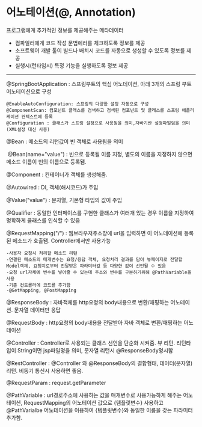 # 어노테이션(@, Annotation)

프로그램에게 추가적인 정보를 제공해주는 메타데이터

- 컴파일러에게 코드 작성 문법에러를 체크하도록 정보를 제공
- 소프트웨어 개발 툴이 빌드나 배치시 코드를 자동으로 생성할 수 있도록 정보를 제공
- 실행시(런타임시) 특정 기능을 실행하도록 정보 제공

---

@SpringBootApplication : 스프링부트의 핵심 어노테이션, 아래 3개의 스프링 부트 어노테이션으로 구성

```
@EnableAutoConfiguration: 스프링의 다양한 설정 자동으로 구성
@ComponentScan: 컴포넌트 클래스를 검색하고 검색된 컴포넌트 및 클래스를 스프링 애플리케이션 컨텍스트에 등록
@Configuration : 클래스가 스프링 설정으로 사용됨을 의미,자바기반 설정파일임을 의미(XML설정 대신 사용)
```

@Bean : 메소드의 리턴값이 빈 객체로 사용됨을 의미

​	@Bean(name="value") : 빈으로 등록될 이름 지정, 별도의 이름을 지정하지 않으면 메소드 이름이 빈의 이름으로 등록됌.

@Component : 컨테이너가 객체를 생성해줌.

@Autowired : DI, 객체(해시코드)가 주입

@Value("value") : 문자열, 기본형 타입의 값이 주입

@Qualifier : 동일한 인터페이스를 구현한 클래스가 여러개 있는 경우 이름을 지정하여 명확하게 클래스를 인식할 수 있음

@RequestMapping("/") : 웹브라우저주소창에 url을 입력하면 이 어노테이션에 등록된 메소드가 호출됌. Controller에서만 사용가능

```
-사용자 요청시 처리할 메소드 리턴
-연결된 메소드의 매개변수는 요청/응답 객체, 요청처리 결과를 담아 뷰페이지로 전달할 Model객체, 요청지로부터 전달받은 파라미터값 등 다양한 값이 선언될 수 있음
-요청 url자체에 변수를 넣어줄 수 있는데 주소와 변수를 구분하기위해 @PathVariable을 사용
-기존 컨트롤러에 코드를 추가함
-@GetMapping, @PostMapping
```

@ResponseBody : 자바객체를 http요청의 body내용으로 변환/매핑하는 어노테이션. 문자열 데이터만 응답

@RequestBody : http요청의 body내용을 전달받아 자바 객체로 변환/매핑하는 어노테이션

@Controller : Controller로 사용되는 클래스 선언을 단순화 시켜줌. 뷰 리턴. 리턴타입이 String이면 jsp파일명을 의미, 문자열 리턴시 @ResponseBody명시함

@RestController : @Controller 와 @ResponseBody의 결합형태, 데이터(문자열) 리턴. 비동기 통신시 사용하면 좋음.

@RequestParam : request.getParameter

@PathVariable : url경로주소에 사용하는 값을 매개변수로 사용가능하게 해주는 어노테이션, RequestMapping의 어노테이션 값으로 {템플릿변수} 사용하고 @PathVarialbe 어노테이션을 이용하여 {템플릿변수}와 동일한 이름을 갖는 파라미터 추가함.

